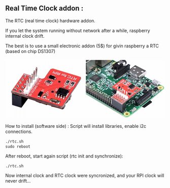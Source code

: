 ## Real Time Clock addon : ##
The RTC (real time clock) hardware addon.

If you let the system running without network after a while, raspberry internal clock drift.

The best is to use a small electronic addon (5$) for givin raspberry a RTC (based on chip DS1307)

![](https://raw.githubusercontent.com/wareck/rtc_addon/master/pics/rtc.png)
![](https://raw.githubusercontent.com/wareck/rtc_addon/master/pics/rtc_rpi.png)

How to install (software side) :
Script will install libraries, enable i2c connections.

    ./rtc.sh
    sudo reboot

After reboot, start again script (rtc init and synchronize):

    ./rtc.sh

Now internal clock and RTC clock were syncronized, and your RPI clock will never drift...
